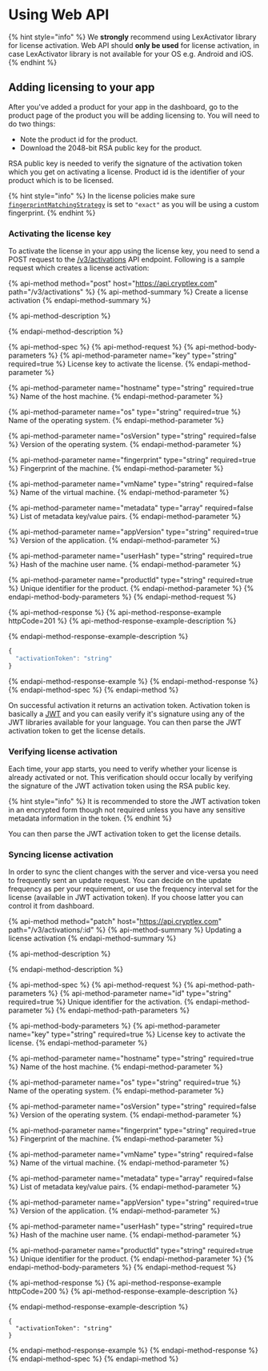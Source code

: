# Using Web API

{% hint style="info" %}
We **strongly** recommend using LexActivator library for license activation. Web API should **only be used** for license activation, in case LexActivator library is not available for your OS e.g. Android and iOS. 
{% endhint %}

## Adding licensing to your app

After you've added a product for your app in the dashboard, go to the product page of the product you will be adding licensing to. You will need to do two things:

* Note the product id for the product.
* Download the 2048-bit RSA public key for the product.

RSA public key is needed to verify the signature of the activation token which you get on activating a license. Product id is the identifier of your product which is to be licensed.

{% hint style="info" %}
In the license policies make sure [`fingerprintMatchingStrategy`](https://docs.cryptlex.com/license-management/license-policies#fingerprint-matching-strategy) is set to `"exact"` as you will be using a custom fingerprint.
{% endhint %}

### Activating the license key

To activate the license in your app using the license key, you need to send a POST request to the [/v3/activations](https://api.cryptlex.com/v3/docs#operation/post/v3/activations) API endpoint. Following is a sample request which creates a license activation:

{% api-method method="post" host="https://api.cryptlex.com" path="/v3/activations" %}
{% api-method-summary %}
Create a license activation
{% endapi-method-summary %}

{% api-method-description %}

{% endapi-method-description %}

{% api-method-spec %}
{% api-method-request %}
{% api-method-body-parameters %}
{% api-method-parameter name="key" type="string" required=true %}
License key to activate the license.
{% endapi-method-parameter %}

{% api-method-parameter name="hostname" type="string" required=true %}
Name of the host machine.
{% endapi-method-parameter %}

{% api-method-parameter name="os" type="string" required=true %}
Name of the operating system.
{% endapi-method-parameter %}

{% api-method-parameter name="osVersion" type="string" required=false %}
Version of the operating system.
{% endapi-method-parameter %}

{% api-method-parameter name="fingerprint" type="string" required=true %}
Fingerprint of the machine.
{% endapi-method-parameter %}

{% api-method-parameter name="vmName" type="string" required=false %}
Name of the virtual machine.
{% endapi-method-parameter %}

{% api-method-parameter name="metadata" type="array" required=false %}
List of metadata key/value pairs.
{% endapi-method-parameter %}

{% api-method-parameter name="appVersion" type="string" required=true %}
Version of the application.
{% endapi-method-parameter %}

{% api-method-parameter name="userHash" type="string" required=true %}
Hash of the machine user name.
{% endapi-method-parameter %}

{% api-method-parameter name="productId" type="string" required=true %}
Unique identifier for the product.
{% endapi-method-parameter %}
{% endapi-method-body-parameters %}
{% endapi-method-request %}

{% api-method-response %}
{% api-method-response-example httpCode=201 %}
{% api-method-response-example-description %}

{% endapi-method-response-example-description %}

```javascript
{
  "activationToken": "string"
}
```
{% endapi-method-response-example %}
{% endapi-method-response %}
{% endapi-method-spec %}
{% endapi-method %}

On successful activation it returns an activation token. Activation token is basically a [JWT](https://jwt.io/) and you can easily verify it's signature using any of the JWT libraries available for your language. You can then parse the JWT activation token to get the license details.

### Verifying license activation

Each time, your app starts, you need to verify whether your license is already activated or not. This verification should occur locally by verifying the signature of the JWT activation token using the RSA public key. 

{% hint style="info" %}
It is recommended to store the JWT activation token in an encrypted form though not required unless you have any sensitive metadata information in the token.
{% endhint %}

You can then parse the JWT activation token to get the license details.

### Syncing license activation

In order to sync the client changes with the server and vice-versa you need to frequently sent an update request. You can decide on the update frequency as per your requirement, or use the frequency interval set for the license \(available in JWT activation token\). If you choose latter you can control it from dashboard.

{% api-method method="patch" host="https://api.cryptlex.com" path="/v3/activations/:id" %}
{% api-method-summary %}
Updating a license activation
{% endapi-method-summary %}

{% api-method-description %}

{% endapi-method-description %}

{% api-method-spec %}
{% api-method-request %}
{% api-method-path-parameters %}
{% api-method-parameter name="id" type="string" required=true %}
Unique identifier for the activation.
{% endapi-method-parameter %}
{% endapi-method-path-parameters %}

{% api-method-body-parameters %}
{% api-method-parameter name="key" type="string" required=true %}
License key to activate the license.
{% endapi-method-parameter %}

{% api-method-parameter name="hostname" type="string" required=true %}
Name of the host machine.
{% endapi-method-parameter %}

{% api-method-parameter name="os" type="string" required=true %}
Name of the operating system.
{% endapi-method-parameter %}

{% api-method-parameter name="osVersion" type="string" required=false %}
Version of the operating system.
{% endapi-method-parameter %}

{% api-method-parameter name="fingerprint" type="string" required=true %}
Fingerprint of the machine.
{% endapi-method-parameter %}

{% api-method-parameter name="vmName" type="string" required=false %}
Name of the virtual machine.
{% endapi-method-parameter %}

{% api-method-parameter name="metadata" type="array" required=false %}
List of metadata key/value pairs.
{% endapi-method-parameter %}

{% api-method-parameter name="appVersion" type="string" required=true %}
Version of the application.
{% endapi-method-parameter %}

{% api-method-parameter name="userHash" type="string" required=true %}
Hash of the machine user name.
{% endapi-method-parameter %}

{% api-method-parameter name="productId" type="string" required=true %}
Unique identifier for the product.
{% endapi-method-parameter %}
{% endapi-method-body-parameters %}
{% endapi-method-request %}

{% api-method-response %}
{% api-method-response-example httpCode=200 %}
{% api-method-response-example-description %}

{% endapi-method-response-example-description %}

```
{
  "activationToken": "string"
}
```
{% endapi-method-response-example %}
{% endapi-method-response %}
{% endapi-method-spec %}
{% endapi-method %}

